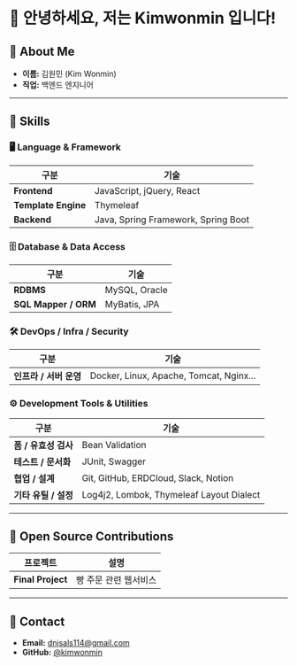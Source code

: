 # 👋 안녕하세요, 저는 Kimwonmin 입니다!

## 📌 About Me
- **이름:** 김원민 (Kim Wonmin)
- **직업:** 백엔드 엔지니어 

---

## 🔧 Skills

### 🖥️ Language & Framework
| 구분 | 기술 |
|------|------|
| **Frontend** | JavaScript, jQuery, React|
| **Template Engine** | Thymeleaf|
| **Backend** | Java, Spring Framework, Spring Boot |

### 🗄️ Database & Data Access
| 구분 | 기술 |
|------|------|
| **RDBMS** | MySQL, Oracle |
| **SQL Mapper / ORM** | MyBatis, JPA |

### 🛠️ DevOps / Infra / Security
| 구분 | 기술 |
|------|------|
| **인프라 / 서버 운영** | Docker, Linux, Apache, Tomcat, Nginx... |

### ⚙️ Development Tools & Utilities
| 구분 | 기술                                                          |
|------|-------------------------------------------------------------|
| **폼 / 유효성 검사** | Bean Validation                                             |
| **테스트 / 문서화** | JUnit, Swagger                                              |
| **협업 / 설계** | Git, GitHub, ERDCloud, Slack, Notion                        |
| **기타 유틸 / 설정** |  Log4j2, Lombok, Thymeleaf Layout Dialect |

---

## 🧩 Open Source Contributions

| 프로젝트              | 설명           |
|-------------------|--------------|
| **Final Project** | 빵 주문 관련 웹서비스 |


---

## 💬 Contact
- **Email:** dnjsals114@gmail.com
- **GitHub:** [@kimwonmin](https://github.com/kimwonmin)